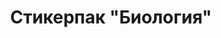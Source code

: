 ---
title: Стикерпак "Биология"
price: 270
tags: ['popular', 'biology']
id: 604f667c185c5ca4b32e1536
---